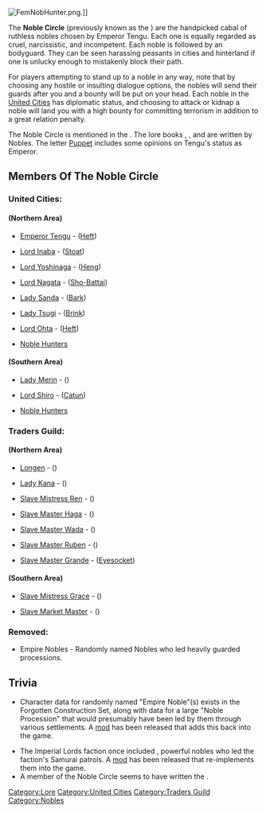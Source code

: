 ![](FemNobHunter.png "FemNobHunter.png").\]\]

The **Noble Circle** (previously known as the [](Imperial_Lords.md)) are the handpicked cabal of ruthless
nobles chosen by Emperor Tengu. Each one is equally regarded as cruel,
narcissistic, and incompetent. Each noble is followed by an [](Empire_Noble_Guard_Hooded.md) bodyguard. They can be
seen harassing peasants in cities and hinterland if one is unlucky
enough to mistakenly block their path.

For players attempting to stand up to a noble in any way, note that by
choosing any hostile or insulting dialogue options, the nobles will send
their guards after you and a bounty will be put on your head. Each noble
in the [United Cities](03%20-%20Projects%20&%20Wikis/Kenshi/Kenshi%20Wiki/Kenshi%20Wiki%20Template/United_Cities.md "wikilink") has diplomatic status,
and choosing to attack or kidnap a noble will land you with a high
bounty for committing terrorism in addition to a great relation penalty.

The Noble Circle is mentioned in the [](Legend_of_Luquin_Series.md). The lore books [](Letter_Of_Parting.md), [](The_Blessing_Of_Slavery.md), and [](The_Red_Rebellion.md) are written by Nobles. The
letter [Puppet](Puppet.md "wikilink") includes some opinions on Tengu's
status as Emperor.

## Members Of The Noble Circle

### United Cities:

#### (Northern Area)

- [Emperor Tengu](Emperor_Tengu.md "wikilink") - ([Heft](Heft.md "wikilink"))

<!-- -->

- [Lord Inaba](Lord_Inaba.md "wikilink") - ([Stoat](Stoat.md "wikilink"))

<!-- -->

- [Lord Yoshinaga](Lord_Yoshinaga.md "wikilink") -
  ([Heng](Heng.md "wikilink"))

<!-- -->

- [Lord Nagata](Lord_Nagata.md "wikilink") -
  ([Sho-Battai](Sho-Battai.md "wikilink"))

<!-- -->

- [Lady Sanda](Lady_Sanda.md "wikilink") - ([Bark](Bark.md "wikilink"))

<!-- -->

- [Lady Tsugi](Lady_Tsugi.md "wikilink") - ([Brink](Brink.md "wikilink"))

<!-- -->

- [Lord Ohta](Lord_Ohta.md "wikilink") - ([Heft](Heft.md "wikilink"))

<!-- -->

- [Noble Hunters](Noble_Hunter.md "wikilink")

#### (Southern Area)

- [Lady Merin](Lady_Merin.md "wikilink") - ([](Drifter's_Last.md))

<!-- -->

- [Lord Shiro](Lord_Shiro.md "wikilink") - ([Catun](Catun.md "wikilink"))

<!-- -->

- [Noble Hunters](Noble_Hunter.md "wikilink")

### Traders Guild:

#### (Northern Area)

- [Longen](Longen.md "wikilink") - ([](Trader's_Edge.md))

<!-- -->

- [Lady Kana](Lady_Kana.md "wikilink") - ([](Port_North.md))

<!-- -->

- [Slave Mistress Ren](Slave_Mistress_Ren.md "wikilink") - ([](Slave_Farm.md))

<!-- -->

- [Slave Master Haga](Slave_Master_Haga.md "wikilink") - ([](Stone_Camp.md))

<!-- -->

- [Slave Master Wada](Slave_Master_Wada.md "wikilink") - ([](Port_South.md))

<!-- -->

- [Slave Master Ruben](Slave_Master_Ruben.md "wikilink") - ([](South_Stone_Camp.md))

<!-- -->

- [Slave Master Grande](Slave_Master_Grande.md "wikilink") -
  ([Eyesocket](Eyesocket.md "wikilink"))

#### (Southern Area)

- [Slave Mistress Grace](Slave_Mistress_Grace.md "wikilink") - ([](Slave_Farm_South.md))

<!-- -->

- [Slave Market Master](Slave_Market_Master.md "wikilink") - ([](Slave_Markets.md))

### Removed:

- Empire Nobles - Randomly named Nobles who led heavily guarded
  processions.

## Trivia

- Character data for randomly named "Empire Noble"(s) exists in the
  Forgotten Construction Set, along with data for a large "Noble
  Procession" that would presumably have been led by them through
  various settlements. A
  [mod](https://steamcommunity.com/sharedfiles/filedetails/?id=2403049985)
  has been released that adds this back into the game.

<!-- -->

- The Imperial Lords faction once included [](Samurai_Lord.md), powerful nobles who led the faction's
  Samurai patrols. A
  [mod](https://steamcommunity.com/sharedfiles/filedetails/?id=2287038661)
  has been released that re-implements them into the game.
- A member of the Noble Circle seems to have written the [](Letter_Of_Parting.md).

[Category:Lore](Category:Lore "wikilink") [Category:United
Cities](Category:United_Cities "wikilink") [Category:Traders
Guild](Category:Traders_Guild "wikilink")
[Category:Nobles](Category:Nobles "wikilink")